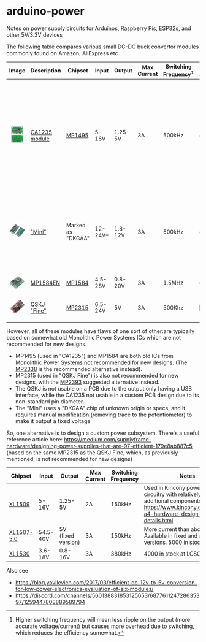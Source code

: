 # arduino-power
Notes on power supply circuits for Arduinos, Raspberry Pis, ESP32s, and other 5V/3.3V devices


The following table compares various small DC-DC buck convertor modules commonly found on Amazon, AliExpress etc.

| Image | Description | Chipset | Input | Output | Max Current | Switching Frequency[^1] |  Pot. Adj. | Fixed Adj. | Notes |
| ----- | ----------- | ------- |------ |------- |------------ | ------------------- | ---------- | ---------- | ----- |
| <img src="https://github.com/playfultechnology/arduino-power/blob/main/images/CA1235.png" /> | [CA1235 module](https://www.aliexpress.com/item/1005005231661753.html) | [MP1495](https://www.monolithicpower.com/en/mp1495.html) | 5-16V | 1.25-5V | 3A | 500kHz | :white_check_mark:| :white_check_mark: | Adjustable voltage output selectable by pot or solder joints. Large holes designed for wire-to-board mean this can't easily be PCB mounted. |
| <img src="https://github.com/playfultechnology/arduino-power/blob/main/images/Mini.png" />  | ["Mini"](https://www.aliexpress.com/item/4000016739581.html) | Marked as "DKGAA" | 12-24V* | 1.8-12V | 3A | 500kHz |  :white_check_mark: | :white_check_mark: | Adjustable (need knife to break trace as described [here](https://forum.arduino.cc/t/confused-about-a-step-down-mini-dc-dc-12-24v/1159084/10)). Amazon reviews say not to exceed 15V input  | 
| <img src="https://github.com/playfultechnology/arduino-power/blob/main/images/MP1584EN.png" />| [MP1584EN](https://www.amazon.co.uk/DollaTek-MP1584EN-Step-Down-Adjustable-Converter/dp/B07DJ5HZ7G) | [MP1584](https://www.monolithicpower.com/en/mp1584.html) |  4.5-28V | 0.8-20V | 3A | 1.5MHz | :white_check_mark: | :white_large_square: | Pot adjustment _only_ | 
| <img src="https://github.com/playfultechnology/arduino-power/blob/main/images/QSKJ.jpg" />| [QSKJ "Fine"](https://www.aliexpress.com/item/32815170131.html) | [MP2315](https://www.openhacks.com/uploadsproductos/datasheet_77.pdf) | 6.5-24V | 5V | 3A | 500Khz |  :white_large_square:| :white_large_square: | Output is only via a USB socket |

[^1]: Higher switching frequency will mean less ripple on the output (more accurate voltage/current) but causes more overhead due to switching, which reduces the efficiency somewhat.

However, all of these modules have flaws of one sort of other:are typically based on somewhat old Monolithic Power Systems ICs which are not recommended for new designs.
 - MP1495 (used in "CA1235") and MP1584 are both old ICs from Monolithic Power Systems not recommended for new designs. (The [MP2338](https://www.monolithicpower.com/en/mp2338.html) is the recommended alternative instead).
 - MP2315 (used in "QSKJ Fine") is also not recommended for new designs, with the [MP2393](https://www.monolithicpower.com/en/mp2393.html) suggested alternative instead.
 - The QSKJ is not usable on a PCB due to the output only having a USB interface, while the CA1235 not usable in a custom PCB design due to its non-standard pin diameter. 
 - The "Mini" uses a "DKGAA" chip of unknown origin or specs, and it requires manual modification (removing trace to the potentiometer) to make it output a fixed voltage

So, one alternative is to design a custom power subsystem. There's a useful reference article here: https://medium.com/supplyframe-hardware/designing-power-supplies-that-are-97-efficient-179e8ab887c5  (based on the same MP2315 as the QSKJ Fine, which, as previously mentioned, is not recommended for new designs) 

Chipset | Input | Output | Max Current | Switching Frequency | Notes | Circuit |
------- |------ |------- |------------ | ------------------- | ----- | ------- | 
| [XL1509](https://www.lcsc.com/datasheet/lcsc_datasheet_2304140030_XLSEMI-XL1509-5-0E1_C61063.pdf) | 5-16V | 1.25-5V | 2A | 150kHz | Used in Kincony power supply circuitry with relatively few additional components: https://www.kincony.com/kc868-a4-hardware-design-details.html| <img src="https://github.com/playfultechnology/arduino-power/blob/main/images/Kincony-power-subsystem.png" /> |
| [XL1507-5.0](https://www.lcsc.com/datasheet/lcsc_datasheet_1811081616_XLSEMI-XL1507-5-0E1_C74195.pdf) | 54.5-40V | 5V (fixed version) | 3A | 150kHz | More current than above. Available in fixed and adjustable versions. 5000 in stock at LCSC. | <img src="https://github.com/playfultechnology/arduino-power/blob/main/images/XL1507.png" /> |
| [XL1530](https://crossic.com/wp-content/uploads/2021/12/XL1530-datasheet-English.pdf) | 3.6-18V | 0.8-16V | 3A | 380kHz | 4000 in stock at LCSC| <img src="https://github.com/playfultechnology/arduino-power/blob/main/images/XL1530.png" /> | 

Also see 
 - https://blog.yavilevich.com/2017/03/efficient-dc-12v-to-5v-conversion-for-low-power-electronics-evaluation-of-six-modules/
 - https://discord.com/channels/560138831853125653/687761124728635397/1259447808889589794
